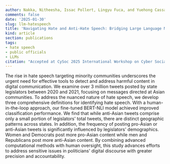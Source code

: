 ```yaml
---
author: Nakka, Nitheesha, Issac Pollert, Lingyu Fuca, and Yuehong Cassandra Tai* (*with graduate students*)
comments: false
date: '2025-01-30'
slug: llm-hatespeech
title: 'Navigating Hate and Anti-Hate Speech: Bridging Large Language Model and Human Expertise in Public Officials’ Online Communication'
kind: article
section: publications
tags:
- hate speech
- public officials
- LLMs
citation: "Accepted at CySoc 2025 International Workshop on Cyber Social Threats"
---
```


The rise in hate speech targeting minority communities underscores the urgent need for effective tools to detect and address harmful content in digital communication. We examine over 3 million tweets posted by state legislators between 2020 and 2021, focusing on messages directed at Asian communities. To address the nuanced nature of hate speech, we develop three comprehensive definitions for identifying hate speech. With a human-in-the-loop approach, our fine-tuned BERT-NLI model achieved improved classification performance. We find that while anti-Asian tweets comprise only a small portion of legislators' total tweets, there are distinct geographic patterns across states. In addition, the frequency of posting pro-Asian or anti-Asian tweets is significantly influenced by legislators' demographics. Women and Democrats post more pro-Asian content while men and Republicans post more anti-Asian content. By combining advanced computational methods with human oversight, this study advances efforts to address sensitive issues in politicians' digital discourse with greater precision and accountability.